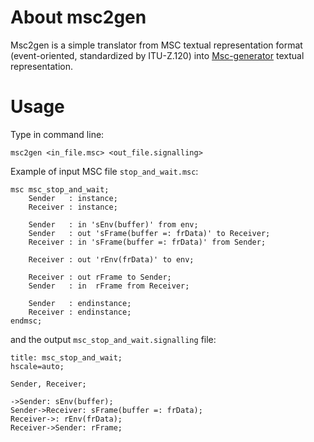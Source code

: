 About msc2gen
=======

Msc2gen is a simple translator from MSC textual representation format (event-oriented, standardized by ITU-Z.120) into [Msc-generator](<http://sourceforge.net/projects/msc-generator/>) textual representation.

Usage
=====

Type in command line:

    msc2gen <in_file.msc> <out_file.signalling>

Example of input MSC file ``stop_and_wait.msc``:

    msc msc_stop_and_wait;
        Sender   : instance;
        Receiver : instance;
        
        Sender   : in 'sEnv(buffer)' from env;
        Sender   : out 'sFrame(buffer =: frData)' to Receiver;
        Receiver : in 'sFrame(buffer =: frData)' from Sender;
        
        Receiver : out 'rEnv(frData)' to env;
        
        Receiver : out rFrame to Sender;
        Sender   : in  rFrame from Receiver;
        
        Sender   : endinstance;
        Receiver : endinstance;
    endmsc;

and the output ``msc_stop_and_wait.signalling`` file:

    title: msc_stop_and_wait;
    hscale=auto;
    
    Sender, Receiver;
    
    ->Sender: sEnv(buffer);
    Sender->Receiver: sFrame(buffer =: frData);
    Receiver->: rEnv(frData);
    Receiver->Sender: rFrame;
